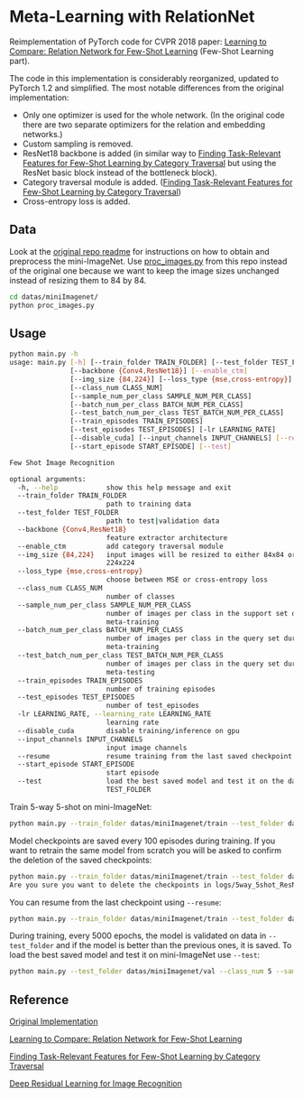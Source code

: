 # Meta-Learning with RelationNet
Reimplementation of PyTorch code for CVPR 2018 paper: [Learning to Compare: Relation Network for Few-Shot Learning](https://arxiv.org/abs/1711.06025) (Few-Shot Learning part).

The code in this implementation is considerably reorganized, updated to PyTorch 1.2 and simplified. The most notable differences from the original implementation:

* Only one optimizer is used for the whole network. (In the original code there are two separate optimizers for the relation and embedding networks.)
* Custom sampling is removed.
* ResNet18 backbone is added (in similar way to [Finding Task-Relevant Features for Few-Shot Learning by Category Traversal](https://arxiv.org/pdf/1905.11116.pdf) but using the ResNet basic block instead of the bottleneck block).
* Category traversal module is added. ([Finding Task-Relevant Features for Few-Shot Learning by Category Traversal](https://arxiv.org/pdf/1905.11116.pdf))
* Cross-entropy loss is added.

## Data

Look at the [original repo readme](https://github.com/floodsung/LearningToCompare_FSL#data) for instructions on how to obtain and preprocess the mini-ImageNet. Use [proc_images.py](./datas/miniImagenet/proc_images.py) from this repo instead of the original one because we want to keep the image sizes unchanged instead of resizing them to 84 by 84. 

```bash
cd datas/miniImagenet/
python proc_images.py
```

## Usage

```bash
python main.py -h
usage: main.py [-h] [--train_folder TRAIN_FOLDER] [--test_folder TEST_FOLDER]
               [--backbone {Conv4,ResNet18}] [--enable_ctm]
               [--img_size {84,224}] [--loss_type {mse,cross-entropy}]
               [--class_num CLASS_NUM]
               [--sample_num_per_class SAMPLE_NUM_PER_CLASS]
               [--batch_num_per_class BATCH_NUM_PER_CLASS]
               [--test_batch_num_per_class TEST_BATCH_NUM_PER_CLASS]
               [--train_episodes TRAIN_EPISODES]
               [--test_episodes TEST_EPISODES] [-lr LEARNING_RATE]
               [--disable_cuda] [--input_channels INPUT_CHANNELS] [--resume]
               [--start_episode START_EPISODE] [--test]

Few Shot Image Recognition

optional arguments:
  -h, --help            show this help message and exit
  --train_folder TRAIN_FOLDER
                        path to training data
  --test_folder TEST_FOLDER
                        path to test|validation data
  --backbone {Conv4,ResNet18}
                        feature extractor architecture
  --enable_ctm          add category traversal module
  --img_size {84,224}   input images will be resized to either 84x84 or
                        224x224
  --loss_type {mse,cross-entropy}
                        choose between MSE or cross-entropy loss
  --class_num CLASS_NUM
                        number of classes
  --sample_num_per_class SAMPLE_NUM_PER_CLASS
                        number of images per class in the support set during
                        meta-training
  --batch_num_per_class BATCH_NUM_PER_CLASS
                        number of images per class in the query set during
                        meta-training
  --test_batch_num_per_class TEST_BATCH_NUM_PER_CLASS
                        number of images per class in the query set during
                        meta-testing
  --train_episodes TRAIN_EPISODES
                        number of training episodes
  --test_episodes TEST_EPISODES
                        number of test_episodes
  -lr LEARNING_RATE, --learning_rate LEARNING_RATE
                        learning rate
  --disable_cuda        disable training/inference on gpu
  --input_channels INPUT_CHANNELS
                        input image channels
  --resume              resume training from the last saved checkpoint
  --start_episode START_EPISODE
                        start episode
  --test                load the best saved model and test it on the data in
                        TEST_FOLDER
```





Train 5-way 5-shot on mini-ImageNet:

```bash
python main.py --train_folder datas/miniImagenet/train --test_folder datas/miniImagenet/val --class_num 5 --sample_num_per_class 5 --backbone ResNet18 --img_size 224 --loss_type cross-entropy --enable_ctm 
```

Model checkpoints are saved every 100 episodes during training. If you want to retrain the same model from scratch you will be asked to confirm the deletion of the saved checkpoints:

```bash
python main.py --train_folder datas/miniImagenet/train --test_folder datas/miniImagenet/val --class_num 5 --sample_num_per_class 5 --backbone ResNet18 --img_size 224 --loss_type cross-entropy --enable_ctm 
Are you sure you want to delete the checkpoints in logs/5way_5shot_ResNet18_224_cross-entropy_ctm? (y/n)
```

You can resume from the last checkpoint using `--resume`:

```bash
python main.py --train_folder datas/miniImagenet/train --test_folder datas/miniImagenet/val --class_num 5 --sample_num_per_class 5 --backbone ResNet18 --img_size 224 --loss_type cross-entropy --enable_ctm  --resume
```

During training, every 5000 epochs, the model is validated on data in `--test_folder` and if the model is better than the previous ones, it is saved. To load the best saved model and test it on mini-ImageNet use `--test`:

```bash
python main.py --test_folder datas/miniImagenet/val --class_num 5 --sample_num_per_class 5 --backbone ResNet18 --img_size 224 --loss_type cross-entropy --enable_ctm  --test
```

## Reference

[Original Implementation](https://github.com/floodsung/LearningToCompare_FSL)

[Learning to Compare: Relation Network for Few-Shot Learning](https://arxiv.org/abs/1711.06025)

[Finding Task-Relevant Features for Few-Shot Learning by Category Traversal](https://arxiv.org/pdf/1905.11116.pdf)

[Deep Residual Learning for Image Recognition](https://arxiv.org/pdf/1512.03385.pdf)
